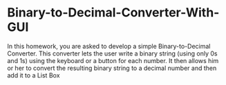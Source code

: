 # Binary-to-Decimal-Converter-With-GUI
In this homework, you are asked to develop a simple Binary-to-Decimal Converter. This converter lets the user write a binary string (using only 0s and 1s) using the keyboard or a button for each number. It then allows him or her to convert the resulting binary string to a decimal number and then add it to a List Box
